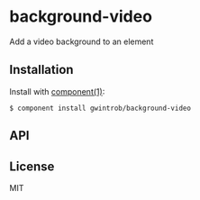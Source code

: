 
# background-video

  Add a video background to an element

## Installation

  Install with [component(1)](http://component.io):

    $ component install gwintrob/background-video

## API



## License

  MIT
